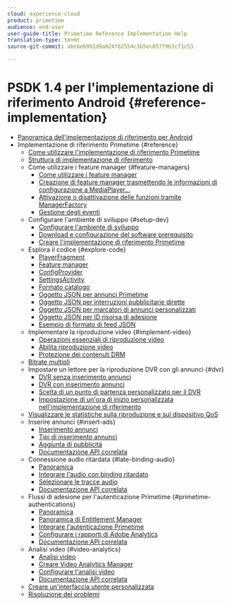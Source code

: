 ```yaml
---
cloud: experience-cloud
product: primetime
audience: end-user
user-guide-title: Primetime Reference Implementation Help
translation-type: tm+mt
source-git-commit: abcbe6991d9a024f62554c3b5ec057f9b3c71c53

---
```



# PSDK 1.4 per l&#39;implementazione di riferimento Android {#reference-implementation}

+ [Panoramica dell&#39;implementazione di riferimento per Android](home.md)
+ Implementazione di riferimento Primetime {#reference}
   + [Come utilizzare l&#39;implementazione di riferimento Primetime](ref-implementation/how-to-use-ref-player.md)
   + [Struttura di implementazione di riferimento](ref-implementation/ref-player-structure.md)
   + Come utilizzare i feature manager {#feature-managers}
      + [Come utilizzare i feature manager](ref-implementation/using-feature-managers/how-to-use-feature-managers.md)
      + [Creazione di feature manager trasmettendo le informazioni di configurazione a MediaPlayer...](ref-implementation/using-feature-managers/creating-feature-managers.md)
      + [Attivazione o disattivazione delle funzioni tramite ManagerFactory](ref-implementation/using-feature-managers/turning-features-on-off.md)
      + [Gestione degli eventi](ref-implementation/using-feature-managers/handling-events.md)
   + Configurare l&#39;ambiente di sviluppo {#setup-dev}
      + [Configurare l&#39;ambiente di sviluppo](set-up-dev-environment/set-up-dev-environment-overview.md)
      + [Download e configurazione del software prerequisito](set-up-dev-environment/download-prereqs-android.md)
      + [Creare l&#39;implementazione di riferimento Primetime](set-up-dev-environment/install-the-ref-player-project.md)
   + Esplora il codice {#explore-code}
      + [PlayerFragment](set-up-dev-environment/exploring-code/player-fragment.md)
      + [Feature manager](set-up-dev-environment/exploring-code/about-psdk-feature-managers.md)
      + [ConfigProvider](set-up-dev-environment/exploring-code/config-provider.md)
      + [SettingsActivity](set-up-dev-environment/exploring-code/settings-activity.md)
      + [Formato catalogo](set-up-dev-environment/exploring-code/catalog-format.md)
      + [Oggetto JSON per annunci Primetime](set-up-dev-environment/exploring-code/json-pt-ads.md)
      + [Oggetto JSON per interruzioni pubblicitarie dirette](set-up-dev-environment/exploring-code/json-direct-ad-breaks.md)
      + [Oggetto JSON per marcatori di annunci personalizzati](set-up-dev-environment/exploring-code/json-custom-ad-markers.md)
      + [Oggetto JSON per ID risorsa di adesione](set-up-dev-environment/exploring-code/json-entitlement-resource-id.md)
      + [Esempio di formato di feed JSON](set-up-dev-environment/exploring-code/example-json-feed-format.md)
   + Implementare la riproduzione video {#implement-video}
      + [Operazioni essenziali di riproduzione video](implement-video-playback/video-playback.md)
      + [Abilita riproduzione video](implement-video-playback/enable-video-playback.md)
      + [Protezione dei contenuti DRM](implement-video-playback/content-protection.md)
   + [Bitrate multipli](implement-video-playback/mbr.md)
   + Impostare un lettore per la riproduzione DVR con gli annunci {#dvr}
      + [DVR senza inserimento annunci](implement-video-playback/dvr/dvr-without-ad-insertion.md)
      + [DVR con inserimento annunci](implement-video-playback/dvr/dvr-with-ad-insertion.md)
      + [Scelta di un punto di partenza personalizzato per il DVR](implement-video-playback/dvr/dvr-custom-start-point.md)
      + [Impostazione di un&#39;ora di inizio personalizzata nell&#39;implementazione di riferimento](implement-video-playback/dvr/set-custom-start-time-dvr.md)
   + [Visualizzare le statistiche sulla riproduzione e sul dispositivo QoS](implement-video-playback/qos-statistics.md)
   + Inserire annunci {#insert-ads}
      + [Inserimento annunci](insert-ads/ad-insertion.md)
      + [Tipi di inserimento annunci](insert-ads/ad-insertion-types.md)
      + [Aggiunta di pubblicità](insert-ads/add-advertising.md)
      + [Documentazione API correlata](insert-ads/aps-callbacks-ad-insertion.md)
   + Connessione audio ritardata {#late-binding-audio}
      + [Panoramica](late-binding-audio/late-binding-audio-overview.md)
      + [Integrare l&#39;audio con binding ritardato](late-binding-audio/aa-enable.md)
      + [Selezionare le tracce audio](late-binding-audio/select-audio-tracks.md)
      + [Documentazione API correlata](late-binding-audio/aa-api-callbacks.md)
   + Flussi di adesione per l&#39;autenticazione Primetime {#primetime-authentications}
      + [Panoramica](paytvpass-entitlement/paytvpass-entitlement-overview.md)
      + [Panoramica di Entitlement Manager](paytvpass-entitlement/entitlement-overvivew.md)
      + [Integrare l&#39;autenticazione Primetime](paytvpass-entitlement/integrate-pass.md)
      + [Configurare i rapporti di Adobe Analytics](paytvpass-entitlement/pass-analytics-setup.md)
      + [Documentazione API correlata](paytvpass-entitlement/pass-apis-callbacks.md)
   + Analisi video {#video-analytics}
      + [Analisi video](video-analytics/video-analytics-overview.md)
      + [Creare Video Analytics Manager](video-analytics/create-video-analytics-manager.md)
      + [Configurare l&#39;analisi video](video-analytics/configure-video-analytics-manager.md)
      + [Documentazione API correlata](video-analytics/va-apis-callbacks.md)
   + [Creare un&#39;interfaccia utente personalizzata](build-custom-ui.md)
   + [Risoluzione dei problemi](troubleshooting.md)
